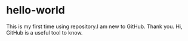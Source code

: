 # hello-world
This is my first time using repository.I am new to GitHub. Thank you.
Hi, 
GitHub is a useful tool to know.

